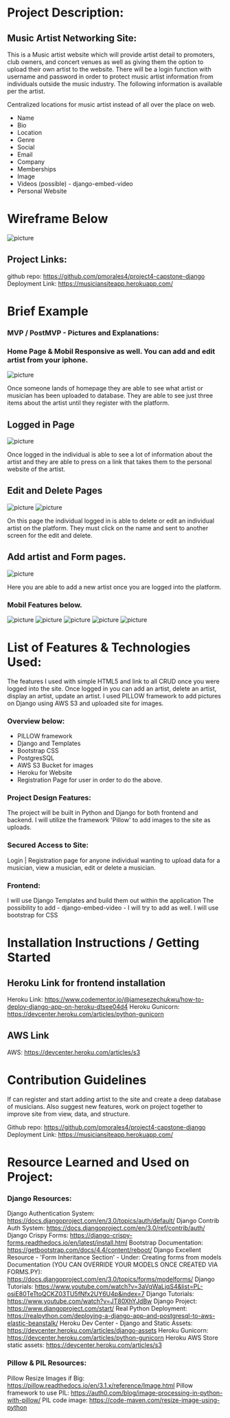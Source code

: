 
# Project Description: 
## Music Artist Networking Site:
This is a Music artist website which will provide artist detail to promoters, club owners, and concert venues as well as giving them the option to upload their own artist to the website. There will be a login function with username and password in order to protect music artist information from individuals outside the music industry.  The following information is available per the artist. 

Centralized locations for music artist instead of all over the place on web. 

* Name
* Bio
* Location
* Genre
* Social 
* Email
* Company 
* Memberships
* Image
* Videos (possible) - django-embed-video
* Personal Website

# Wireframe Below

![picture](music_project/images/wire.jpg)

## Project Links: 
github repo: https://github.com/pmorales4/project4-capstone-django 
Deployment Link: https://musiciansiteapp.herokuapp.com/
 

# Brief Example
### MVP / PostMVP - Pictures and Explanations: 
### Home Page & Mobil Responsive as well. You can add and edit artist from your iphone. 
![picture](music_project/images/home.png)

Once someone lands of homepage they are able to see what artist or musician has been uploaded to database. They are able to see just three items about the artist until they register with the platform. 

## Logged in Page
![picture](music_project/images/loggedin.png)

Once logged in the individual is able to see a lot of information about the artist and they are able to press on a link that takes them to the personal website of the artist. 

## Edit and Delete Pages
![picture](music_project/images/dumpart.png)
![picture](music_project/images/editdelete.png)

On this page the individual logged in is able to delete or edit an individual artist on the platform.  They must click on the name and sent to another screen for the edit and delete. 

## Add artist and Form pages.
![picture](music_project/images/add.png)

Here you are able to add a new artist once you are logged into the platform.  

### Mobil Features below.
![picture](music_project/images/movhome.png)
![picture](music_project/images/movmenu.png)
![picture](music_project/images/movnew.png)
![picture](music_project/images/movdel.png)
![picture](music_project/images/movmus.png)

# List of Features & Technologies Used: 

The features I used with simple HTML5 and link to all CRUD once you were logged into the site.  Once logged in you can add an artist, delete an artist, display an artist, update an artist.  I used PILLOW framework to add pictures on Django using AWS S3 and uploaded site for images. 

### Overview below:
* PILLOW framework
* Django and Templates
* Bootstrap CSS
* PostgresSQL
* AWS S3 Bucket for images
* Heroku for Website
* Registration Page for user in order to do the above. 

### Project Design Features:
The project will be built in Python and Django for both frontend and backend. I will utilize the framework 'Pillow' to add images to the site as uploads. 

### Secured Access to Site: 
Login | Registration page for anyone individual wanting to upload data for a musician, view a musician, edit or delete a musician.

### Frontend: 
I will use Django Templates and build them out within the application
The possibility to add - django-embed-video - I will try to add as well. I will use bootstrap for CSS 

# Installation Instructions / Getting Started

## Heroku Link for frontend installation
Heroku Link: https://www.codementor.io/@jamesezechukwu/how-to-deploy-django-app-on-heroku-dtsee04d4
Heroku Gunicorn: https://devcenter.heroku.com/articles/python-gunicorn

## AWS Link
AWS: https://devcenter.heroku.com/articles/s3


# Contribution Guidelines
If can register and start adding artist to the site and create a deep database of musicians. Also suggest new features, work on project together to improve site from view, data, and structure. 

Github repo: https://github.com/pmorales4/project4-capstone-django 
Deployment Link: https://musiciansiteapp.herokuapp.com/

# Resource Learned and Used on Project:

### Django Resources:
Django Authentication System: https://docs.djangoproject.com/en/3.0/topics/auth/default/
Django Contrib Auth System: https://docs.djangoproject.com/en/3.0/ref/contrib/auth/
Django Crispy Forms: https://django-crispy-forms.readthedocs.io/en/latest/install.html
Bootstrap Documentation: https://getbootstrap.com/docs/4.4/content/reboot/
Django Excellent Resource - 'Form Inheritance Section' - Under: Creating forms from models Documentation (YOU CAN OVERRIDE YOUR MODELS ONCE CREATED VIA FORMS.PY): https://docs.djangoproject.com/en/3.0/topics/forms/modelforms/
Django Tutorials: https://www.youtube.com/watch?v=3aVqWaLjqS4&list=PL-osiE80TeTtoQCKZ03TU5fNfx2UY6U4p&index=7
Django Tutorials: https://www.youtube.com/watch?v=JT80XhYJdBw
Django Project: https://www.djangoproject.com/start/
Real Python Deployment: https://realpython.com/deploying-a-django-app-and-postgresql-to-aws-elastic-beanstalk/
Heroku Dev Center - Django and Static Assets: https://devcenter.heroku.com/articles/django-assets
Heroku Gunicorn: https://devcenter.heroku.com/articles/python-gunicorn
Heroku AWS Store static assets: https://devcenter.heroku.com/articles/s3

### Pillow & PIL Resources:
Pillow Resize Images if Big: https://pillow.readthedocs.io/en/3.1.x/reference/Image.html
Pillow framework to use PIL: https://auth0.com/blog/image-processing-in-python-with-pillow/
PIL code image: https://code-maven.com/resize-image-using-python


